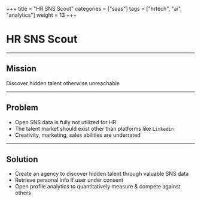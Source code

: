 +++
title = "HR SNS Scout"
categories = ["saas"]
tags = ["hrtech", "ai", "analytics"]
weight = 13
+++

# HR SNS Scout

---

## Mission

Discover hidden talent otherwise unreachable

---

## Problem

- Open SNS data is fully not utilized for HR
- The talent market should exist other than platforms like `Linkedin`
- Creativity, marketing, sales abilities are underrated

---

## Solution

- Create an agency to discover hidden talent through valuable SNS data
- Retrieve personal info if user under consent
- Open profile analytics to quantitatively measure & compete against others
